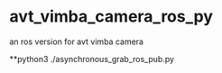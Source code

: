 # avt_vimba_camera_ros_py
an ros version for avt vimba camera

**python3 ./asynchronous_grab_ros_pub.py 
